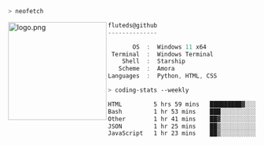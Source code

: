 ```zsh
> neofetch
```

<!--img align="left" src="https://github.com/fluteds.png" alt="logo.png" width="200"/>-->
<img align="left" src="https://external-content.duckduckgo.com/iu/?u=https%3A%2F%2F78.media.tumblr.com%2F975fca5f82161b190efdcaa05ffbd4ec%2Ftumblr_p6q6m9TJF01x3p3jmo1_500.png&f=1&nofb=1" alt="logo.png" width="200"/>

```csharp
fluteds@github
--------------

       OS  :  Windows 11 x64
 Terminal  :  Windows Terminal
    Shell  :  Starship
   Scheme  :  Amora
Languages  :  Python, HTML, CSS
```

```zsh
> coding-stats --weekly
```

<!--START_SECTION:waka-->

```txt
HTML         5 hrs 59 mins   █████████▓░░░░░░░░░░░░░░░   38.22 %
Bash         1 hr 53 mins    ███░░░░░░░░░░░░░░░░░░░░░░   12.09 %
Other        1 hr 41 mins    ██▓░░░░░░░░░░░░░░░░░░░░░░   10.73 %
JSON         1 hr 25 mins    ██▒░░░░░░░░░░░░░░░░░░░░░░   09.10 %
JavaScript   1 hr 23 mins    ██▒░░░░░░░░░░░░░░░░░░░░░░   08.84 %
```

<!--END_SECTION:waka-->
